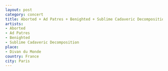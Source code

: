 ```yaml
---
layout: post
category: concert
title: Aborted + Ad Patres + Benighted + Sublime Cadaveric Decomposition
artists: 
- Aborted
- Ad Patres
- Benighted
- Sublime Cadaveric Decomposition
place: 
- Divan du Monde
country: France
city: Paris
---
```


